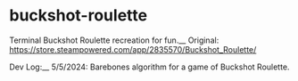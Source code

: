 # buckshot-roulette
Terminal Buckshot Roulette recreation for fun.__
Original: https://store.steampowered.com/app/2835570/Buckshot_Roulette/

Dev Log:__
5/5/2024: Barebones algorithm for a game of Buckshot Roulette.
